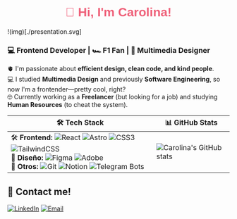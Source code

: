 <h1 align="center" color="red" style="font-family: 'Mohave', sans-serif; color: #EF6079;">👋 Hi, I'm Carolina!</h1>
!(img)[./presentation.svg]

### 💻 Frontend Developer | 🏎️ F1 Fan | 🎨 Multimedia Designer  

🫀 I'm passionate about **efficient design, clean code, and kind people**.  
💻 I studied **Multimedia Design** and previously **Software Engineering**, so now I'm a frontender—pretty cool, right?  
🤓 Currently working as a **Freelancer** (but looking for a job) and studying **Human Resources** (to cheat the system).  


| 🛠️ **Tech Stack** | 📊 **GitHub Stats** |
|-------------------|---------------------|
| 🛠️ **Frontend:** ![React](https://img.shields.io/badge/React-20232A?style=for-the-badge&logo=react&logoColor=61DAFB) ![Astro](https://img.shields.io/badge/Astro-FF5D01?style=for-the-badge&logo=astro&logoColor=white) ![CSS3](https://img.shields.io/badge/CSS3-1572B6?style=for-the-badge&logo=css3&logoColor=white) ![TailwindCSS](https://img.shields.io/badge/TailwindCSS-38B2AC?style=for-the-badge&logo=tailwind-css&logoColor=white) <br /> 🎨 **Diseño:** ![Figma](https://img.shields.io/badge/Figma-F24E1E?style=for-the-badge&logo=figma&logoColor=white) ![Adobe](https://img.shields.io/badge/Adobe%20Suite-FF0000?style=for-the-badge&logo=adobe&logoColor=white) <br />📌 **Otros:** ![Git](https://img.shields.io/badge/Git-F05032?style=for-the-badge&logo=git&logoColor=white) ![Notion](https://img.shields.io/badge/Notion-000000?style=for-the-badge&logo=notion&logoColor=white) ![Telegram Bots](https://img.shields.io/badge/Telegram%20Bots-26A5E4?style=for-the-badge&logo=telegram&logoColor=white) | ![Carolina's GitHub stats](https://github-readme-stats.vercel.app/api?username=CarooSilvestri&show_icons=true&theme=dracula) |


## 📩 Contact me! 
[![LinkedIn](https://img.shields.io/badge/LinkedIn-0A66C2?style=for-the-badge&logo=linkedin&logoColor=white)](https://linkedin.com/in/caroosilvestri)  [![Email](https://img.shields.io/badge/Email-D14836?style=for-the-badge&logo=gmail&logoColor=white)](mailto:tuemail@gmail.com)  
